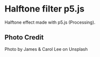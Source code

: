 # Halftone filter p5.js

Halftone effect made with p5.js (Processing).

## Photo Credit
Photo by James & Carol Lee on Unsplash
